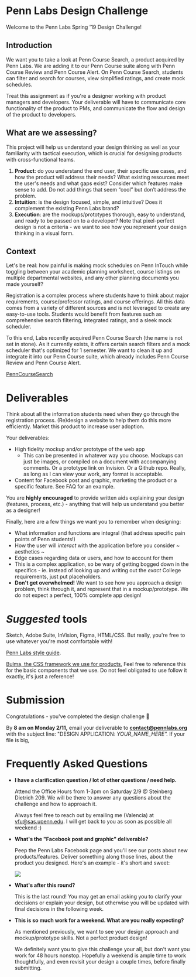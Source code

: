 # Penn Labs Design Challenge

Welcome to the Penn Labs Spring '19 Design Challenge!

## Introduction

We want you to take a look at Penn Course Search, a product acquired by Penn Labs. We are adding it to our Penn Course suite along with Penn Course Review and Penn Course Alert. On Penn Course Search, students can filter and search for courses, view simplified ratings, and create mock schedules. 

Treat this assignment as if you're a designer working with product managers and developers. Your deliverable will have to communicate core functionality of the product to PMs, and communicate the flow and design of the product to developers. 

## **What are we assessing?**

This project will help us understand your design thinking as well as your familiarity with tactical execution, which is crucial for designing products with cross-functional teams. 

1. **Product**: do you understand the end user, their specific use cases, and how the product will address their needs? What existing resources meet the user's needs and what gaps exist? Consider which features make sense to add. Do not add things that seem “cool” but don’t address the problem.
2. **Intuition**: is the design focused, simple, and intuitive? Does it complement the existing Penn Labs brand?
3. **Execution**: are the mockups/prototypes thorough, easy to understand, and ready to be passed on to a developer? Note that pixel-perfect design is not a criteria - we want to see how you represent your design thinking in a visual form.

## Context

Let's be real: how painful is making mock schedules on Penn InTouch while toggling between your academic planning worksheet, course listings on multiple departmental websites, and any other planning documents you made yourself?

Registration is a complex process where students have to think about major requirements, course/professor ratings, and course offerings. All this data comes from a variety of different sources and is not leveraged to create any easy-to-use tools. Students would benefit from features such as comprehensive search filtering, integrated ratings, and a sleek mock scheduler.

To this end, Labs recently acquired Penn Course Search (the name is not set in stone). As it currently exists, it offers certain search filters and a mock scheduler that's optimized for 1 semester. We want to clean it up and integrate it into our Penn Course suite, which already includes Penn Course Review and Penn Course Alert.

[PennCourseSearch](https://penncoursesearch.com/)

# Deliverables

Think about all the information students need when they go through the registration process. (Re)design a website to help them do this more efficiently. Market this product to increase user adoption.

Your deliverables:

- High fidelity mockup and/or prototype of the web app
    - This can be presented in whatever way you choose. Mockups can just be images, or compiled on a document with accompanying comments. Or a prototype link on Invision. Or a Github repo. Really, as long as I can view your work, any format is acceptable.
- Content for Facebook post and graphic, marketing the product or a specific feature. See FAQ for an example.

You are **highly encouraged** to provide written aids explaining your design (features, process, etc.) - anything that will help us understand you better as a designer!

Finally, here are a few things we want you to remember when designing:

- What information and functions are integral (that address specific pain points of Penn students!)
- How the user will *interact* with the application before you consider ~ aesthetics ~
- Edge cases regarding data or users, and how to account for them
- This is a complex application, so be wary of getting bogged down in the specifics - ie. instead of looking up and writing out the *exact* College requirements, just put placeholders.
- **Don't get overwhelmed!** We want to see how you approach a design problem, think through it, and represent that in a mockup/prototype. We do not expect a perfect, 100% complete app design!

# *Suggested* tools

Sketch, Adobe Suite, InVision, Figma, HTML/CSS. But really, you're free to use whatever you're most comfortable with! 

[Penn Labs style guide](https://drive.google.com/file/d/1auGLpo7P1IidLidB3erCN-XxDAh75Ko_/view). 

[Bulma, the CSS framework we use for products.](https://bulma.io/documentation/) Feel free to reference this for the basic components that we use. Do not feel obligated to use follow it exactly, it's just a reference!

# Submission

Congratulations - you've completed the design challenge 🎉

By **8 am on Monday 2/11,** email your deliverable to **contact@pennlabs.org** with the subject line: "DESIGN APPLICATION: *YOUR_NAME_HERE".* If your file is big, 

# Frequently Asked Questions

- **I have a clarification question / lot of other questions / need help.**

    Attend the Office Hours from 1-3pm on Saturday 2/9 @ Steinberg Dietrich 209. We will be there to answer any questions about the challenge and how to approach it.

    Always feel free to reach out by emailing me (Valencia) at vfu@sas.upenn.edu. I will get back to you as soon as possible all weekend :)

- **What's the "Facebook post and graphic" deliverable?**

    Peep the Penn Labs Facebook page and you'll see our posts about new products/features. Deliver something along those lines, about the product you designed. Here's an example - it's short and sweet:

    ![](Untitled-3f208dcb-7cd7-4b77-9325-fbf25011f690.png)

- **What's after this round?**

    This is the last round! You may get an email asking you to clarify your decisions or explain your design, but otherwise you will be updated with final decisions in the following week.

- **This is so much work for a weekend. What are you really expecting?**

    As mentioned previously, we want to see your design approach and mockup/prototype skills. Not a perfect product design!

    We definitely want you to give this challenge your all, but don't want you work for 48 hours nonstop. Hopefully a weekend is ample time to work thoughtfully, and even revisit your design a couple times, before finally submitting.
